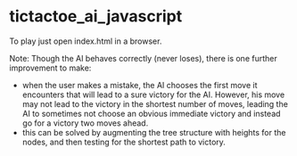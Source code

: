 # tictactoe_ai_javascript

To play just open index.html in a browser.

Note:
Though the AI behaves correctly (never loses), there is one further improvement to make:
- when the user makes a mistake, the AI chooses the first move it encounters that will lead to a sure victory for the AI. However, his move may not lead to the victory in the shortest number of moves, leading the AI to sometimes not choose an obvious immediate victory and instead go for a victory two moves ahead. 
- this can be solved by augmenting the tree structure with heights for the nodes, and then testing for the shortest path to victory.
